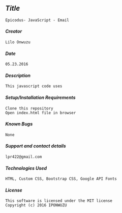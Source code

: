 ## _Title_
	Epicodus- JavaScript - Email
	
#### _Creator_
	Lilo Onwuzu 
	
#### _Date_
	05.23.2016

#### _Description_
	This javascript code uses 

#### _Setup/Installation Requirements_
	Clone this repository
	Open index.html file in browser

#### _Known Bugs_
 	None

#### _Support and contact details_
	lpr422@gmail.com
	
#### _Technologies Used_
	HTML, Custom CSS, Bootstrap CSS, Google API Fonts

#### _License_
	This software is licensed under the MIT license
	Copyright (c) 2016 IPONWUZU


